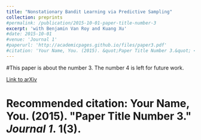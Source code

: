 ```yaml
---
title: "Nonstationary Bandit Learning via Predictive Sampling"
collection: preprints
#permalink: /publication/2015-10-01-paper-title-number-3
excerpt: 'with Benjamin Van Roy and Kuang Xu'
#date: 2015-10-01
#venue: 'Journal 1'
#paperurl: 'http://academicpages.github.io/files/paper3.pdf'
#citation: 'Your Name, You. (2015). &quot;Paper Title Number 3.&quot; <i>Journal 1</i>. 1(3).'
---
```

#This paper is about the number 3. The number 4 is left for future work.

[Link to arXiv](https://arxiv.org/abs/2205.01970)

# Recommended citation: Your Name, You. (2015). "Paper Title Number 3." <i>Journal 1</i>. 1(3).
